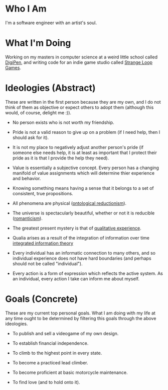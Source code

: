 Who I Am
========
I'm a software engineer with an artist's soul.

What I'm Doing
==============
Working on my masters in computer science at a weird little school called [DigiPen](https://www.digipen.edu/), and writing code for an indie game studio called [Strange Loop Games](http://www.strangeloopgames.com/).

Ideologies (Abstract)
=====================
These are written in the first person because they are my own, and I do not think of them as objective or expect others to adopt them (although this would, of course, delight me :)).

* No person exists who is not worth my friendship.

* Pride is not a valid reason to give up on a problem (if I need help, then I should ask for it).

* It is not my place to negatively adjust another person's pride (if someone else needs help, it is at least as important that I protect their pride as it is that I provide the help they need).

* Value is essentially a subjective concept. Every person has a changing manifold of value assignments which will determine thier experience and behavior.

* Knowing something means having a sense that it belongs to a set of consistent, true propositions.

* All phenomena are physical ([ontological reductionism](https://en.wikipedia.org/wiki/Reductionism)).

* The universe is spectacularly beautiful, whether or not it is reducible ([romanticism](https://en.wikipedia.org/wiki/Romanticism)).

* The greatest present mystery is that of [qualitative experience](https://en.wikipedia.org/wiki/Qualia).

* Qualia arises as a result of the integration of information over time [integrated information theory](https://en.wikipedia.org/wiki/Integrated_information_theory)

* Every individual has an informatic connection to many others, and so individual experience does not have hard boundaries (and perhaps should not be called "individual").

* Every action is a form of expression which reflects the active system. As an individual, every action I take can inform me about myself.

Goals (Concrete)
================
These are my current top personal goals. What I am doing with my life at any time ought to be determined by filtering this goals through the above ideologies.

* To publish and sell a videogame of my own design.

* To establish financial independence.

* To climb to the highest point in every state.

* To become a practiced lead climber.

* To become proficient at basic motorcycle maintenance.

* To find love (and to hold onto it).
